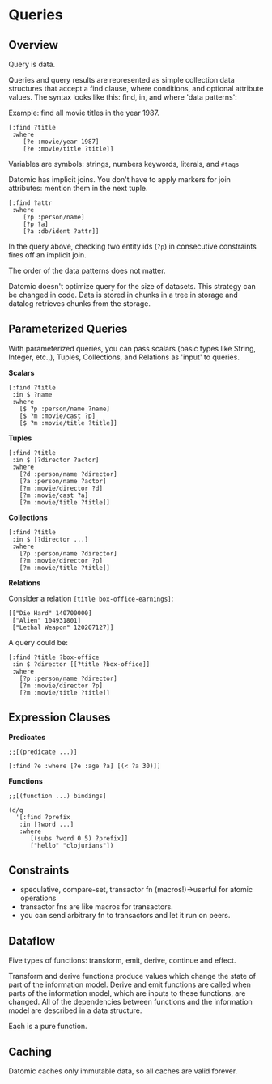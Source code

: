 Queries
=======

## Overview

Query is data. 

Queries and query results are represented as simple collection data structures
that accept a find clause, where conditions, and optional attribute values. The
syntax looks like this: find, in, and where 'data patterns':

Example: find all movie titles in the year 1987.

    [:find ?title
     :where 
        [?e :movie/year 1987]
        [?e :movie/title ?title]]

Variables are symbols: strings, numbers keywords, literals, and `#tags`

Datomic has implicit joins. You don't have to apply markers for join attributes:
mention them in the next tuple.

    [:find ?attr
     :where
        [?p :person/name]
        [?p ?a]
        [?a :db/ident ?attr]]

In the query above, checking two entity ids (`?p`) in consecutive constraints
fires off an implicit join.

The order of the data patterns does not matter.

Datomic doesn't optimize query for the size of datasets. This strategy can be
changed in code. Data is stored in chunks in a tree in storage and datalog
retrieves chunks from the storage.

## Parameterized Queries

With parameterized queries, you can pass scalars (basic types like String,
Integer, etc.,), Tuples, Collections, and Relations as 'input' to queries.

**Scalars**

    [:find ?title
     :in $ ?name
     :where
       [$ ?p :person/name ?name]
       [$ ?m :movie/cast ?p]
       [$ ?m :movie/title ?title]]

**Tuples**

    [:find ?title
     :in $ [?director ?actor]
     :where
       [?d :person/name ?director]
       [?a :person/name ?actor]
       [?m :movie/director ?d]
       [?m :movie/cast ?a]
       [?m :movie/title ?title]]

**Collections**

    [:find ?title
     :in $ [?director ...]
     :where
       [?p :person/name ?director]
       [?m :movie/director ?p]
       [?m :movie/title ?title]]

**Relations**

Consider a relation `[title box-office-earnings]`:

    [["Die Hard" 140700000]
     ["Alien" 104931801]
     ["Lethal Weapon" 120207127]]

A query could be:

    [:find ?title ?box-office
     :in $ ?director [[?title ?box-office]]
     :where
       [?p :person/name ?director]
       [?m :movie/director ?p]
       [?m :movie/title ?title]]

## Expression Clauses

**Predicates**

    ;;[(predicate ...)]
    
    [:find ?e :where [?e :age ?a] [(< ?a 30)]]

**Functions**

    ;;[(function ...) bindings]

    (d/q 
      '[:find ?prefix
       :in [?word ...]
       :where 
          [(subs ?word 0 5) ?prefix]]
          ["hello" "clojurians"])

## Constraints

- speculative, compare-set, transactor fn (macros!)->userful for atomic operations
- transactor fns are like macros for transactors.
- you can send arbitrary fn to transactors and let it run on peers.

## Dataflow

Five types of functions: transform, emit, derive, continue and effect. 

Transform and derive functions produce values which change the state of part of
the information model. Derive and emit functions are called when parts of the
information model, which are inputs to these functions, are changed. All of the
dependencies between functions and the information model are described in a data
structure.

Each is a pure function.

## Caching

Datomic caches only immutable data, so all caches are valid forever.
